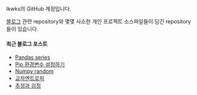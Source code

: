 lkwks의 GitHub 계정입니다.

[블로그](https://lkwks.github.io) 관련 repository와 몇몇 사소한 개인 프로젝트 소스파일들이 담긴 repository들이 있습니다.


#### 최근 블로그 포스트
<!-- BLOG-POST-LIST:START -->
- [Pandas series](https://lkwks.github.io/python/2021/12/22/pandas-series.html)
- [Pip 환경변수 설정하기](https://lkwks.github.io/%EA%B8%B0%ED%83%80/2021/12/22/pip-%ED%99%98%EA%B2%BD%EB%B3%80%EC%88%98-%EC%84%A4%EC%A0%95%ED%95%98%EA%B8%B0.html)
- [Numpy random](https://lkwks.github.io/python/2021/12/20/numpy-random.html)
- [교차엔트로피](https://lkwks.github.io/%EC%88%98%ED%95%99/2021/12/19/%EA%B5%90%EC%B0%A8%EC%97%94%ED%8A%B8%EB%A1%9C%ED%94%BC.html)
- [추정과 검정](https://lkwks.github.io/%EC%88%98%ED%95%99/2021/12/18/%EC%B6%94%EC%A0%95%EA%B3%BC-%EA%B2%80%EC%A0%95.html)
<!-- BLOG-POST-LIST:END -->
  
<!--![Top Langs](https://github-readme-stats.vercel.app/api/top-langs/?username=lkwks)-->
